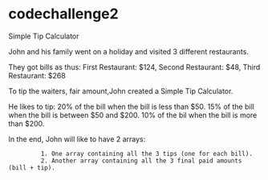 # codechallenge2
Simple Tip Calculator 

John and his family went on a holiday and visited 3 different restaurants. 

They got bills as thus: 
              First Restaurant: $124,
              Second Restaurant: $48,
              Third Restaurant: $268
              
              
To tip the waiters, fair amount,John created a Simple Tip Calculator.

He likes to tip:
             20% of the bill when the bill is less than $50.
             15% of the bill when the bill is between $50 and $200.
             10% of the bil when the bill is more than $200.


In the end, John will like to have 2 arrays:

             1. One array containing all the 3 tips (one for each bill).
             2. Another array containing all the 3 final paid amounts (bill + tip).
